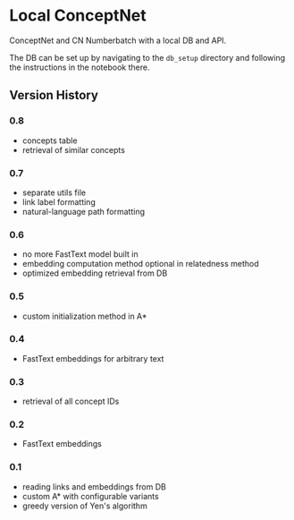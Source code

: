 # Local ConceptNet

ConceptNet and CN Numberbatch with a local DB and API.

The DB can be set up by navigating to the ```db_setup``` directory and following the instructions in the notebook there.

## Version History

### 0.8
- concepts table
- retrieval of similar concepts

### 0.7
- separate utils file
- link label formatting
- natural-language path formatting

### 0.6
- no more FastText model built in
- embedding computation method optional in relatedness method
- optimized embedding retrieval from DB

### 0.5
- custom initialization method in A*

### 0.4
- FastText embeddings for arbitrary text

### 0.3
- retrieval of all concept IDs

### 0.2
- FastText embeddings

### 0.1
- reading links and embeddings from DB
- custom A* with configurable variants
- greedy version of Yen's algorithm
